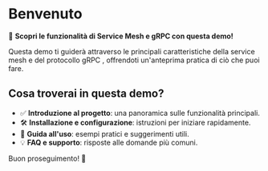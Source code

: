 # Benvenuto

🚀 **Scopri le funzionalità di Service Mesh e gRPC con questa demo!**

Questa demo ti guiderà attraverso le principali caratteristiche della service mesh e del protocollo gRPC , offrendoti un'anteprima pratica di ciò che puoi fare.

## Cosa troverai in questa demo?

- ✅ **Introduzione al progetto**: una panoramica sulle funzionalità principali.
- 🛠 **Installazione e configurazione**: istruzioni per iniziare rapidamente.
- 📖 **Guida all'uso**: esempi pratici e suggerimenti utili.
- 💡 **FAQ e supporto**: risposte alle domande più comuni.

Buon proseguimento! 🚀